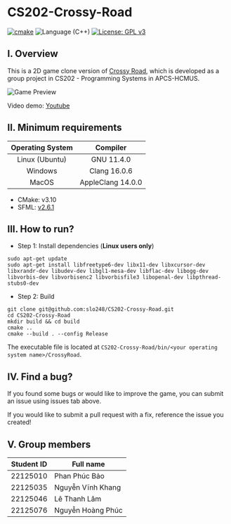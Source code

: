 # CS202-Crossy-Road

[![cmake](https://github.com/slo248/CS202-Crossy-Road/actions/workflows/build.yaml/badge.svg)](https://github.com/slo248/CS202-Crossy-Road/actions/workflows/build.yaml) ![Language (C++)](https://img.shields.io/badge/powered_by-C++-brightgreen.svg) [![License: GPL v3](https://img.shields.io/badge/License-GPL%20v3-blue.svg)](http://www.gnu.org/licenses/gpl-3.0) 

## I. Overview

This is a 2D game clone version of <a href="https://www.google.com/search?q=crossy+road">Crossy Road</a>, which is developed as a group project in CS202 - Programming Systems in APCS-HCMUS.

![Game Preview](https://github.com/slo248/CS202-Crossy-Road/assets/116567243/3bb49d17-d257-4f49-b7c4-1f2d50f6d3e6)

Video demo: [Youtube](https://youtu.be/MwSDSFgAg_0)

## II. Minimum requirements

| **Operating System** |    **Compiler**   |
|:--------------------:|:-----------------:|
| Linux (Ubuntu)       | GNU 11.4.0        |
| Windows              | Clang 16.0.6      |
| MacOS                | AppleClang 14.0.0 |

- CMake: v3.10
- SFML: [v2.6.1](https://github.com/SFML/SFML/releases/tag/2.6.1)

## III. How to run?

- Step 1: Install dependencies (**Linux users only**)
```console
sudo apt-get update
sudo apt-get install libfreetype6-dev libx11-dev libxcursor-dev libxrandr-dev libudev-dev libgl1-mesa-dev libflac-dev libogg-dev libvorbis-dev libvorbisenc2 libvorbisfile3 libopenal-dev libpthread-stubs0-dev
```

- Step 2: Build
```console
git clone git@github.com:slo248/CS202-Crossy-Road.git
cd CS202-Crossy-Road
mkdir build && cd build
cmake ..
cmake --build . --config Release
```

The executable file is located at `CS202-Crossy-Road/bin/<your operating system name>/CrossyRoad`.

## IV. Find a bug?

If you found some bugs or would like to improve the game, you can submit an issue using issues tab above.

If you would like to submit a pull request with a fix, reference the issue you created!

## V. Group members
| Student ID | Full name         |
|:----------:|-------------------|
|  22125010  | Phan Phúc Bảo     |
|  22125035  | Nguyễn Vĩnh Khang |
|  22125046  | Lê Thanh Lâm      |
|  22125076  | Nguyễn Hoàng Phúc |
